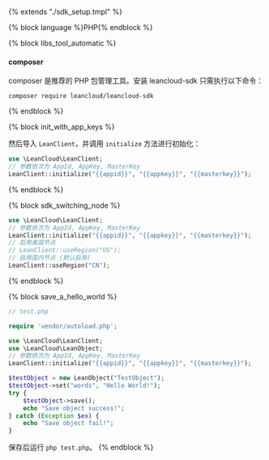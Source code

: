 {% extends "./sdk_setup.tmpl" %}

{% block language %}PHP{% endblock %}

{% block libs_tool_automatic %}

#### composer

composer 是推荐的 PHP 包管理工具。安装 leancloud-sdk 只需执行以下命令：
```
composer require leancloud/leancloud-sdk
```

{% endblock %}

{% block init_with_app_keys %}

然后导入 `LeanClient`，并调用 `initialize` 方法进行初始化：

```php
use \LeanCloud\LeanClient;
// 参数依次为 AppId, AppKey, MasterKey
LeanClient::initialize("{{appid}}", "{{appkey}}", "{{masterkey}}");
```
{% endblock %}

{% block sdk_switching_node %}
```php
use \LeanCloud\LeanClient;
// 参数依次为 AppId, AppKey, MasterKey
LeanClient::initialize("{{appid}}", "{{appkey}}", "{{masterkey}}");
// 启用美国节点
// LeanClient::useRegion("US");
// 启用国内节点 (默认启用)
LeanClient::useRegion("CN");
```
{% endblock %}

{% block save_a_hello_world %}

```php
// test.php

require 'vendor/autoload.php';

use \LeanCloud\LeanClient;
use \LeanCloud\LeanObject;
// 参数依次为 AppId, AppKey, MasterKey
LeanClient::initialize("{{appid}}", "{{appkey}}", "{{masterkey}}");

$testObject = new LeanObject("TestObject");
$testObject->set("words", "Hello World!");
try {
    $testObject->save();
    echo "Save object success!";
} catch (Exception $ex) {
    echo "Save object fail!";
}
```

保存后运行 `php test.php`。
{% endblock %}
